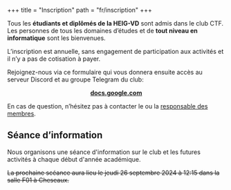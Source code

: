 +++
title = "Inscription"
path = "fr/inscription"
+++

Tous les **étudiants et diplômés de la HEIG-VD** sont admis dans le club CTF. Les personnes de tous les domaines d’études et de **tout niveau en informatique** sont les bienvenues.

L’inscription est annuelle, sans engagement de participation aux activités et il n’y a pas de cotisation à payer.

Rejoignez-nous via ce formulaire qui vous donnera ensuite accès au serveur Discord et au groupe Telegram du club:

<p align="center">
<a target="_blank" href="https://docs.google.com/forms/d/e/1FAIpQLSdQ3DWtiLpi9OEljdBpNflYOw4kBDGMT1cAW-Gn4Feg8isLUA/viewform?usp=sf_link" class="btn btn-primary"><b>docs.google.com</b></a>
</p>

En cas de question, n’hésitez pas à contacter le ou la [responsable des membres](@/pages/contact.fr.md).

## Séance d’information

Nous organisons une séance d'information sur le club et les futures activités à chaque début d'année académique. 

~~La prochaine scéance aura lieu le jeudi 26 septembre 2024 à 12:15 dans la salle F01 à Cheseaux.~~